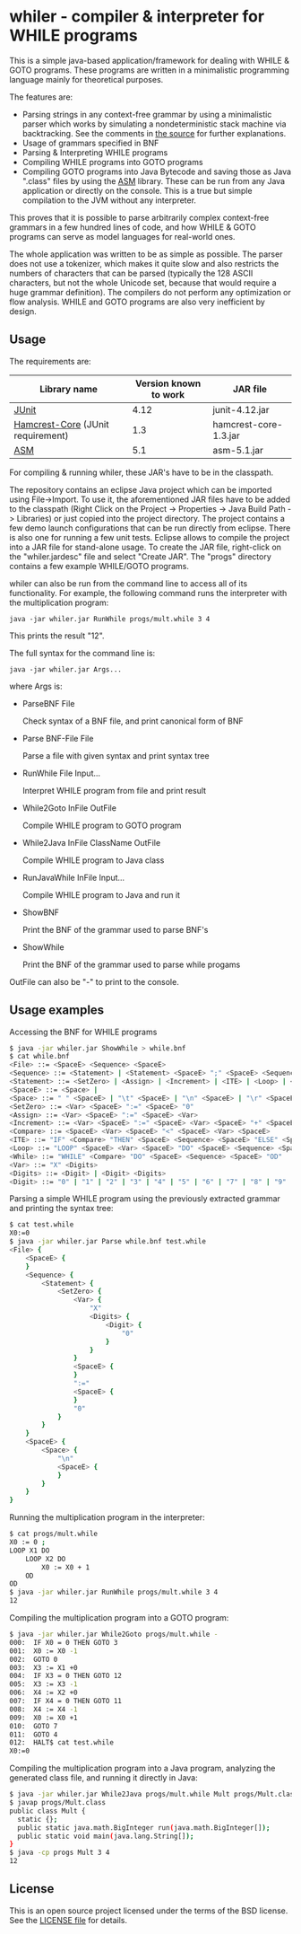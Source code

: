 # whiler - compiler & interpreter for WHILE programs
This is a simple java-based application/framework for dealing with WHILE & GOTO programs. These programs are written in a minimalistic programming language mainly for theoretical purposes.

The features are:
 * Parsing strings in any context-free grammar by using a minimalistic parser which works by simulating a nondeterministic stack machine via backtracking. See the comments in [the source](src/whiler/parser/Parser.java) for further explanations.
 * Usage of grammars specified in BNF
 * Parsing & Interpreting WHILE programs
 * Compiling WHILE programs into GOTO programs
 * Compiling GOTO programs into Java Bytecode and saving those as Java ".class" files by using the [ASM](http://asm.ow2.org) library. These can be run from any Java application or directly on the console. This is a true but simple compilation to the JVM without any interpreter.

This proves that it is possible to parse arbitrarily complex context-free grammars in a few hundred lines of code, and how WHILE & GOTO programs can serve as model languages for real-world ones.

The whole application was written to be as simple as possible. The parser does not use a tokenizer, which makes it quite slow and also restricts the numbers of characters that can be parsed (typically the 128 ASCII characters, but not the whole Unicode set, because that would require a huge grammar definition). The compilers do not perform any optimization or flow analysis. WHILE and GOTO programs are also very inefficient by design.

## Usage
The requirements are:

Library name | Version known to work | JAR file
-------------|-----------------------|---------
[JUnit](http://junit.org) | 4.12 | junit-4.12.jar
[Hamcrest-Core](http://hamcrest.org/JavaHamcrest)  (JUnit requirement) | 1.3 | hamcrest-core-1.3.jar
[ASM](http://asm.ow2.org) | 5.1 | asm-5.1.jar

For compiling & running whiler, these JAR's have to be in the classpath.

The repository contains an eclipse Java project which can be imported using File->Import. To use it, the aforementioned JAR files have to be added to the classpath (Right Click on the Project -> Properties -> Java Build Path -> Libraries) or just copied into the project directory. The project contains a few demo launch configurations that can be run directly from eclipse. There is also one for running a few unit tests. Eclipse allows to compile the project into a JAR file for stand-alone usage. To create the JAR file, right-click on the "whiler.jardesc" file and select "Create JAR". The "progs" directory contains a few example WHILE/GOTO programs.

whiler can also be run from the command line to access all of its functionality. For example, the following command runs the interpreter with the multiplication program:
```shell
java -jar whiler.jar RunWhile progs/mult.while 3 4
```
This prints the result "12".

The full syntax for the command line is:

```shell
java -jar whiler.jar Args...
```
where Args is:
* ParseBNF File
  
  Check syntax of a BNF file, and print canonical form of BNF
* Parse BNF-File File
  
  Parse a file with given syntax and print syntax tree
* RunWhile File Input...
  
  Interpret WHILE program from file and print result
* While2Goto InFile OutFile
  
  Compile WHILE program to GOTO program
* While2Java InFile ClassName OutFile
  
  Compile WHILE program to Java class
* RunJavaWhile InFile Input...
  
  Compile WHILE program to Java and run it
* ShowBNF
  
  Print the BNF of the grammar used to parse BNF's
* ShowWhile
  
  Print the BNF of the grammar used to parse while progams

OutFile can also be "-" to print to the console.

## Usage examples

Accessing the BNF for WHILE programs
```sh
$ java -jar whiler.jar ShowWhile > while.bnf
$ cat while.bnf
<File> ::= <SpaceE> <Sequence> <SpaceE>
<Sequence> ::= <Statement> | <Statement> <SpaceE> ";" <SpaceE> <Sequence>
<Statement> ::= <SetZero> | <Assign> | <Increment> | <ITE> | <Loop> | <While>
<SpaceE> ::= <Space> | 
<Space> ::= " " <SpaceE> | "\t" <SpaceE> | "\n" <SpaceE> | "\r" <SpaceE>
<SetZero> ::= <Var> <SpaceE> ":=" <SpaceE> "0"
<Assign> ::= <Var> <SpaceE> ":=" <SpaceE> <Var>
<Increment> ::= <Var> <SpaceE> ":=" <SpaceE> <Var> <SpaceE> "+" <SpaceE> "1"
<Compare> ::= <SpaceE> <Var> <SpaceE> "<" <SpaceE> <Var> <SpaceE>
<ITE> ::= "IF" <Compare> "THEN" <SpaceE> <Sequence> <SpaceE> "ELSE" <SpaceE> <Sequence> <SpaceE> "FI"
<Loop> ::= "LOOP" <SpaceE> <Var> <SpaceE> "DO" <SpaceE> <Sequence> <SpaceE> "OD"
<While> ::= "WHILE" <Compare> "DO" <SpaceE> <Sequence> <SpaceE> "OD"
<Var> ::= "X" <Digits>
<Digits> ::= <Digit> | <Digit> <Digits>
<Digit> ::= "0" | "1" | "2" | "3" | "4" | "5" | "6" | "7" | "8" | "9"
```
Parsing a simple WHILE program using the previously extracted grammar and printing the syntax tree:
```sh
$ cat test.while
X0:=0
$ java -jar whiler.jar Parse while.bnf test.while
<File> {
	<SpaceE> {
	}
	<Sequence> {
		<Statement> {
			<SetZero> {
				<Var> {
					"X"
					<Digits> {
						<Digit> {
							"0"
						}
					}
				}
				<SpaceE> {
				}
				":="
				<SpaceE> {
				}
				"0"
			}
		}
	}
	<SpaceE> {
		<Space> {
			"\n"
			<SpaceE> {
			}
		}
	}
}
```
Running the multiplication program in the interpreter:
```sh
$ cat progs/mult.while 
X0 := 0 ;
LOOP X1 DO
	LOOP X2 DO
		X0 := X0 + 1
	OD
OD
$ java -jar whiler.jar RunWhile progs/mult.while 3 4
12
```
Compiling the multiplication program into a GOTO program:
```sh
$ java -jar whiler.jar While2Goto progs/mult.while -
000:  IF X0 = 0 THEN GOTO 3
001:  X0 := X0 -1
002:  GOTO 0
003:  X3 := X1 +0
004:  IF X3 = 0 THEN GOTO 12
005:  X3 := X3 -1
006:  X4 := X2 +0
007:  IF X4 = 0 THEN GOTO 11
008:  X4 := X4 -1
009:  X0 := X0 +1
010:  GOTO 7
011:  GOTO 4
012:  HALT$ cat test.while 
X0:=0
```
Compiling the multiplication program into a Java program, analyzing the generated class file, and running it directly in Java:
```sh
$ java -jar whiler.jar While2Java progs/mult.while Mult progs/Mult.class
$ javap progs/Mult.class
public class Mult {
  static {};
  public static java.math.BigInteger run(java.math.BigInteger[]);
  public static void main(java.lang.String[]);
}
$ java -cp progs Mult 3 4
12
```

## License
This is an open source project licensed under the terms of the BSD license. See the [LICENSE file](LICENSE) for details.
